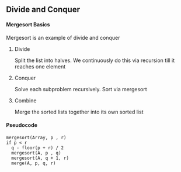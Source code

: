 ## Divide and Conquer

#### Mergesort Basics
Mergesort is an example of divide and conquer

1. Divide

    Split the list into halves. We continuously do this via recursion till it reaches one element

2. Conquer

    Solve each subproblem recursively. Sort via mergesort

3. Combine

    Merge the sorted lists together into its own sorted list

#### Pseudocode
```
mergesort(Array, p , r)
if p < r
  q - floor(p + r) / 2
  mergesort(A, p , q)
  mergesort(A, q + 1, r)
  merge(A, p, q, r)
```

####
